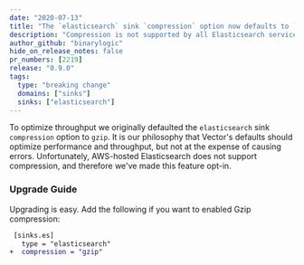 ```yaml
---
date: "2020-07-13"
title: "The `elasticsearch` sink `compression` option now defaults to `none`"
description: "Compression is not supported by all Elasticsearch service providers"
author_github: "binarylogic"
hide_on_release_notes: false
pr_numbers: [2219]
release: "0.9.0"
tags:
  type: "breaking change"
  domains: ["sinks"]
  sinks: ["elasticsearch"]
---
```


To optimize throughput we originally defaulted the `elasticsearch` sink
`compression` option to `gzip`. It is our philosophy that Vector's defaults
should optimize performance and throughput, but not at the expense of causing
errors. Unfortunately, AWS-hosted Elasticsearch does not support compression,
and therefore we've made this feature opt-in.

### Upgrade Guide

Upgrading is easy. Add the following if you want to enabled Gzip compression:

```diff title="vector.toml"
 [sinks.es]
   type = "elasticsearch"
+  compression = "gzip"
```
